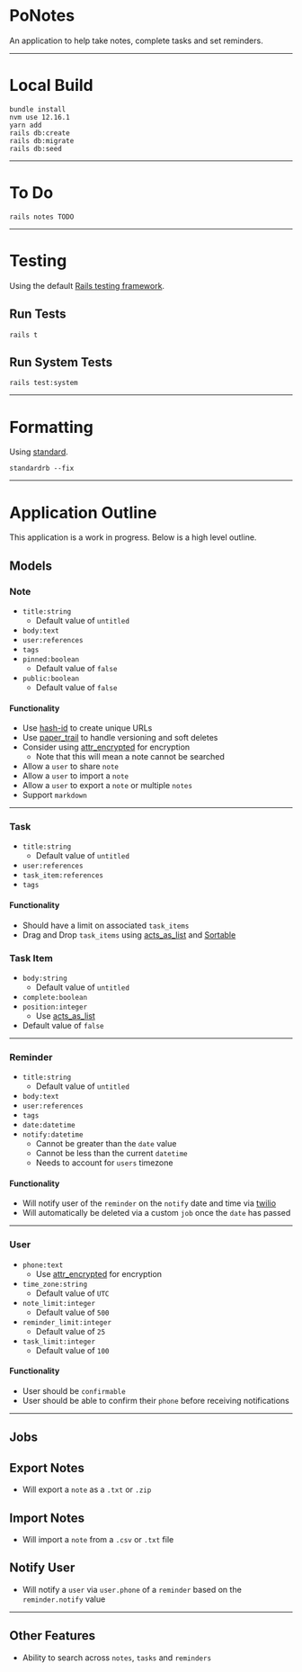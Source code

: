 # PoNotes

An application to help take notes, complete tasks and set reminders.

---

# Local Build

```
bundle install
nvm use 12.16.1
yarn add
rails db:create
rails db:migrate
rails db:seed
```

---

# To Do

```
rails notes TODO
```

---

# Testing

Using the default [Rails testing framework](https://guides.rubyonrails.org/testing.html#rails-meets-minitest).

## Run Tests

```
rails t
```

## Run System Tests

```
rails test:system
```

---

# Formatting

Using [standard](https://github.com/testdouble/standard).

```
standardrb --fix
```

---

# Application Outline

This application is a work in progress. Below is a high level outline.

## Models

### Note

- `title:string`
  - Default value of `untitled`
- `body:text`
- `user:references`
- `tags`
- `pinned:boolean`
  - Default value of `false`
- `public:boolean`
  - Default value of `false`

#### Functionality

- Use [hash-id](https://rubygems.org/gems/hashid-rails) to create unique URLs
- Use [paper_trail](https://github.com/paper-trail-gem/paper_trail) to handle versioning and soft deletes
- Consider using [attr_encrypted](https://github.com/attr-encrypted/) for encryption
  - Note that this will mean a note cannot be searched
- Allow a `user` to share `note`
- Allow a `user` to import a `note`
- Allow a `user` to export a `note` or multiple `notes`
- Support `markdown`

---

### Task

- `title:string`
  - Default value of `untitled`
- `user:references`
- `task_item:references`
- `tags`

#### Functionality

- Should have a limit on associated `task_items`
- Drag and Drop `task_items` using [acts_as_list](https://github.com/brendon/acts_as_list) and [Sortable](https://github.com/SortableJS/Sortable)

### Task Item

- `body:string`
  - Default value of `untitled`
- `complete:boolean`
- `position:integer`
  - Use [acts_as_list](https://github.com/brendon/acts_as_list)
- Default value of `false`

---

### Reminder

- `title:string`
  - Default value of `untitled`
- `body:text`
- `user:references`
- `tags`
- `date:datetime`
- `notify:datetime`
  - Cannot be greater than the `date` value
  - Cannot be less than the current `datetime`
  - Needs to account for `users` timezone

#### Functionality

- Will notify user of the `reminder` on the `notify` date and time via [twilio](https://www.twilio.com/)
- Will automatically be deleted via a custom `job` once the `date` has passed

---

### User

- `phone:text`
  - Use [attr_encrypted](https://github.com/attr-encrypted/) for encryption
- `time_zone:string`
  - Default value of `UTC`
- `note_limit:integer`
  - Default value of `500`
- `reminder_limit:integer`
  - Default value of `25`
- `task_limit:integer`
  - Default value of `100`

#### Functionality

- User should be `confirmable`
- User should be able to confirm their `phone` before receiving notifications

---

## Jobs

## Export Notes

- Will export a `note` as a `.txt` or `.zip`

## Import Notes

- Will import a `note` from a `.csv` or `.txt` file

## Notify User

- Will notify a `user` via `user.phone` of a `reminder` based on the `reminder.notify` value

---

## Other Features

- Ability to search across `notes`, `tasks` and `reminders`
